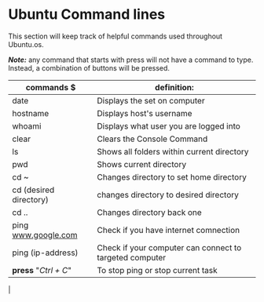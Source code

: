 # Ubuntu Command lines

This section will keep track of helpful commands used throughout Ubuntu.os.

***Note:*** any command that starts with press will not have a command to type. Instead, a combination of buttons will be pressed.
 

|                commands  $                   |                           definition:                              |
|----------------------------------------------|--------------------------------------------------------------------|
|  date                                        |    Displays the set on computer                                    |
|  hostname                                    |    Displays host's username                                        |
|  whoami                                      |    Displays what user you are logged into                          |
|  clear                                       |    Clears the Console Command                                      |
|  ls                                          |    Shows all folders within current directory                      |
|  pwd                                         |    Shows current directory                                         |         
|  cd ~                                        |    Changes directory to set home directory                         |
|  cd (desired directory)                      |    changes directory to desired directory                          |
|  cd ..                                       |    Changes directory back one                                      |
|  ping www.google.com                         |    Check if you have internet comnection                           |
|  ping (ip-address)                           |    Check if your computer can connect to targeted computer         |
|  **press** "*Ctrl + C*"                      |    To stop ping or stop current task                               |
| 
